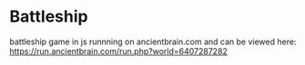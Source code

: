 # Battleship

battleship game in js runnning on ancientbrain.com and can be viewed here: https://run.ancientbrain.com/run.php?world=6407287282
